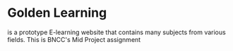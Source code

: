 # Golden Learning
is a prototype E-learning website that contains many subjects from various fields. This is BNCC's Mid Project assignment 
